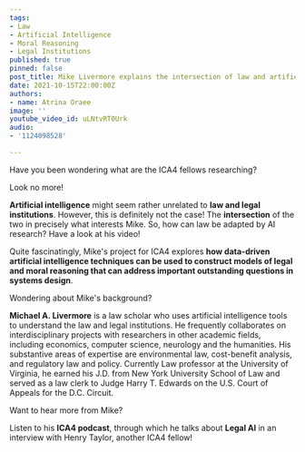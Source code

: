 ```yaml
---
tags:
- Law
- Artificial Intelligence
- Moral Reasoning
- Legal Institutions
published: true
pinned: false
post_title: Mike Livermore explains the intersection of law and artificial intelligence
date: 2021-10-15T22:00:00Z
authors:
- name: Atrina Oraee
image: ''
youtube_video_id: uLNtvRT0Urk
audio:
- '1124098528'

---
```

Have you been wondering what are the ICA4 fellows researching?

Look no more!

**Artificial intelligence** might seem rather unrelated to **law and legal institutions**. However, this is definitely not the case! The **intersection** of the two in precisely what interests Mike. So, how can law be adapted by AI research? Have a look at his video!

Quite fascinatingly, Mike's project for ICA4 explores **how data-driven artificial intelligence techniques can be used to construct models of legal and moral reasoning that can address important outstanding questions in systems design**.

Wondering about Mike's background?

**Michael A. Livermore** is a law scholar who uses artificial intelligence tools to understand the law and legal institutions. He frequently collaborates on interdisciplinary projects with researchers in other academic fields, including economics, computer science, neurology and the humanities. His substantive areas of expertise are environmental law, cost-benefit analysis, and regulatory law and policy. Currently Law professor at the University of Virginia, he earned his J.D. from New York University School of Law and served as a law clerk to Judge Harry T. Edwards on the U.S. Court of Appeals for the D.C. Circuit.

Want to hear more from Mike?

Listen to his **ICA4 podcast**, through which he talks about **Legal AI** in an interview with Henry Taylor, another ICA4 fellow!
